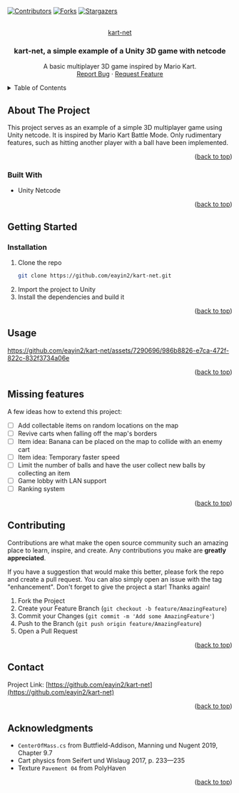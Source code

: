 <a name="readme-top"></a>

<!-- PROJECT SHIELDS -->
<!--
*** I'm using markdown "reference style" links for readability.
*** Reference links are enclosed in brackets [ ] instead of parentheses ( ).
*** See the bottom of this document for the declaration of the reference variables
*** for contributors-url, forks-url, etc. This is an optional, concise syntax you may use.
*** https://www.markdownguide.org/basic-syntax/#reference-style-links
-->
[![Contributors][contributors-shield]][contributors-url]
[![Forks][forks-shield]][forks-url]
[![Stargazers][stars-shield]][stars-url]


<!-- PROJECT LOGO -->
<br />
<div align="center">
  <a href="https://github.com/eayin2/kart-net">
	kart-net
  </a>

  <h3 align="center">kart-net, a simple example of a Unity 3D game with netcode</h3>

  <p align="center">
	A basic multiplayer 3D game inspired by Mario Kart.
    <br />
    <a href="https://github.com/eayin2/kart-net/issues">Report Bug</a>
    ·
    <a href="https://github.com/eayin2/kart-net/issues">Request Feature</a>
  </p>
</div>



<!-- TABLE OF CONTENTS -->
<details>
  <summary>Table of Contents</summary>
  <ol>
    <li>
      <a href="#about-the-project">About The Project</a>
      <ul>
        <li><a href="#built-with">Built With</a></li>
      </ul>
    </li>
    <li>
      <a href="#getting-started">Getting Started</a>
      <ul>
        <li><a href="#prerequisites">Prerequisites</a></li>
        <li><a href="#installation">Installation</a></li>
      </ul>
    </li>
    <li><a href="#usage">Usage</a></li>
    <li><a href="#roadmap">Roadmap</a></li>
    <li><a href="#contributing">Contributing</a></li>
    <li><a href="#contact">Contact</a></li>
    <li><a href="#acknowledgments">Acknowledgments</a></li>
  </ol>
</details>



<!-- ABOUT THE PROJECT -->
## About The Project

This project serves as an example of a simple 3D multiplayer game using
Unity netcode. It is inspired by Mario Kart Battle Mode. Only rudimentary
features, such as hitting another player with a ball have been implemented.

<p align="right">(<a href="#readme-top">back to top</a>)</p>



### Built With

* Unity Netcode

<p align="right">(<a href="#readme-top">back to top</a>)</p>


<!-- GETTING STARTED -->
## Getting Started

### Installation

1. Clone the repo
   ```sh
   git clone https://github.com/eayin2/kart-net.git
   ```
2. Import the project to Unity
3. Install the dependencies and build it

<p align="right">(<a href="#readme-top">back to top</a>)</p>


<!-- USAGE EXAMPLES -->
## Usage



https://github.com/eayin2/kart-net/assets/7290696/986b8826-e7ca-472f-822c-832f3734a06e


<p align="right">(<a href="#readme-top">back to top</a>)</p>


<!-- ROADMAP -->
## Missing features

A few ideas how to extend this project:

- [ ] Add collectable items on random locations on the map
- [ ] Revive carts when falling off the map's borders
- [ ] Item idea: Banana can be placed on the map to collide with an enemy cart
- [ ] Item idea: Temporary faster speed
- [ ] Limit the number of balls and have the user collect new balls by
      collecting an item
- [ ] Game lobby with LAN support
- [ ] Ranking system

<p align="right">(<a href="#readme-top">back to top</a>)</p>


<!-- CONTRIBUTING -->
## Contributing

Contributions are what make the open source community such an amazing place to learn, inspire, and create. Any contributions you make are **greatly appreciated**.

If you have a suggestion that would make this better, please fork the repo and create a pull request. You can also simply open an issue with the tag "enhancement".
Don't forget to give the project a star! Thanks again!

1. Fork the Project
2. Create your Feature Branch (`git checkout -b feature/AmazingFeature`)
3. Commit your Changes (`git commit -m 'Add some AmazingFeature'`)
4. Push to the Branch (`git push origin feature/AmazingFeature`)
5. Open a Pull Request

<p align="right">(<a href="#readme-top">back to top</a>)</p>





<!-- CONTACT -->
## Contact

Project Link: [https://github.com/eayin2/kart-net](https://github.com/eayin2/kart-net)

<p align="right">(<a href="#readme-top">back to top</a>)</p>



<!-- ACKNOWLEDGMENTS -->
## Acknowledgments

* `CenterOfMass.cs` from Buttfield-Addison, Manning und Nugent 2019, Chapter 9.7
* Cart physics from Seifert und Wislaug 2017, p. 233—235
* Texture `Pavement 04` from PolyHaven

<p align="right">(<a href="#readme-top">back to top</a>)</p>



<!-- MARKDOWN LINKS & IMAGES -->
<!-- https://www.markdownguide.org/basic-syntax/#reference-style-links -->
[contributors-shield]: https://img.shields.io/github/contributors/eayin2/kart-net.svg?style=for-the-badge
[contributors-url]: https://github.com/eayin2/kart-net/graphs/contributors
[forks-shield]: https://img.shields.io/github/forks/eayin2/kart-net.svg?style=for-the-badge
[forks-url]: https://github.com/eayin2/kart-net/network/members
[stars-shield]: https://img.shields.io/github/stars/eayin2/kart-net.svg?style=for-the-badge
[stars-url]: https://github.com/eayin2/kart-net/stargazers
[issues-shield]: https://img.shields.io/github/issues/eayin2/kart-net.svg?style=for-the-badge
[issues-url]: https://github.com/eayin2/kart-net/issues
[linkedin-shield]: https://img.shields.io/badge/-LinkedIn-black.svg?style=for-the-badge&logo=linkedin&colorB=555
[linkedin-url]: https://linkedin.com/in/othneildrew
[product-screenshot]: images/screenshot.png
[Next.js]: https://img.shields.io/badge/next.js-000000?style=for-the-badge&logo=nextdotjs&logoColor=white
[Next-url]: https://nextjs.org/
[React.js]: https://img.shields.io/badge/React-20232A?style=for-the-badge&logo=react&logoColor=61DAFB
[React-url]: https://reactjs.org/
[Vue.js]: https://img.shields.io/badge/Vue.js-35495E?style=for-the-badge&logo=vuedotjs&logoColor=4FC08D
[Vue-url]: https://vuejs.org/
[Angular.io]: https://img.shields.io/badge/Angular-DD0031?style=for-the-badge&logo=angular&logoColor=white
[Angular-url]: https://angular.io/
[Svelte.dev]: https://img.shields.io/badge/Svelte-4A4A55?style=for-the-badge&logo=svelte&logoColor=FF3E00
[Svelte-url]: https://svelte.dev/
[Laravel.com]: https://img.shields.io/badge/Laravel-FF2D20?style=for-the-badge&logo=laravel&logoColor=white
[Laravel-url]: https://laravel.com
[Bootstrap.com]: https://img.shields.io/badge/Bootstrap-563D7C?style=for-the-badge&logo=bootstrap&logoColor=white
[Bootstrap-url]: https://getbootstrap.com
[JQuery.com]: https://img.shields.io/badge/jQuery-0769AD?style=for-the-badge&logo=jquery&logoColor=white
[JQuery-url]: https://jquery.com 
